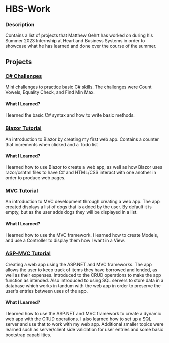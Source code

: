 # HBS-Work

### Description

Contains a list of projects that Matthew Gehrt has worked on during his Summer 2023 Internship at Heartland Business Systems in order to showcase what he has learned and done over the course of the summer.

## Projects

### [C# Challenges](https://github.com/mgehrt1/HBS-Work/tree/main/C%23%20Challenges)

Mini challenges to practice basic C# skills. The challenges were Count Vowels, Equality Check, and Find Min Max.

#### What I Learned?

I learned the basic C# syntax and how to write basic methods.

### [Blazor Tutorial](https://github.com/mgehrt1/HBS-Work/tree/main/BlazorApp)

An introduction to Blazor by creating my first web app. Contains a counter that increments when clicked and a Todo list

#### What I Learned?

I learned how to use Blazor to create a web app, as well as how Blazor uses razor/cshtml files to have C# and HTML/CSS interact with one another in order to produce web pages.

### [MVC Tutorial](https://github.com/mgehrt1/HBS-Work/tree/main/FirstMVC)

An introduction to MVC development through creating a web app. The app created displays a list of dogs that is added by the user. By default it is empty, but as the user adds dogs they will be displayed in a list.

#### What I Learned?

I learned how to use the MVC framework. I learned how to create Models, and use a Controller to display them how I want in a View.

### [ASP-MVC Tutorial](https://github.com/mgehrt1/HBS-Work/tree/main/ASP-MVCApp)

Creating a web app using the ASP.NET and MVC frameworks. The app allows the user to keep track of items they have borrowed and lended, as well as their expenses. Introduced to the CRUD operations to make the app function as intended. Also introduced to using SQL servers to store data in a database which works in tandum with the web app in order to preserve the user's entries between uses of the app.

#### What I Learned?

I learned how to use the ASP.NET and MVC framework to create a dynamic web app with the CRUD operations. I also learned how to set up a SQL server and use that to work with my web app. Additional smaller topics were learned such as server/client side validation for user entries and some basic bootstrap capabilities.
